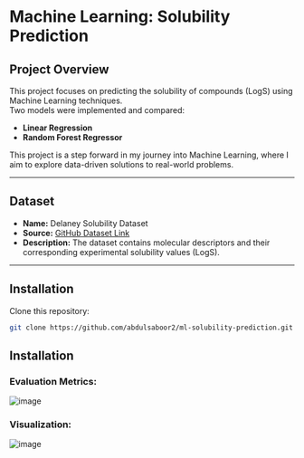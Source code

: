# Machine Learning: Solubility Prediction

## Project Overview
This project focuses on predicting the solubility of compounds (LogS) using Machine Learning techniques.  
Two models were implemented and compared:
- **Linear Regression**
- **Random Forest Regressor**

This project is a step forward in my journey into Machine Learning, where I aim to explore data-driven solutions to real-world problems.

---

## Dataset
- **Name:** Delaney Solubility Dataset
- **Source:** [GitHub Dataset Link](https://raw.githubusercontent.com/abdulsaboor2/ml-solubility-prediction/refs/heads/main/delaney_solubility_with_descriptors.csv)
- **Description:** The dataset contains molecular descriptors and their corresponding experimental solubility values (LogS).

---

## Installation

Clone this repository:
```bash
git clone https://github.com/abdulsaboor2/ml-solubility-prediction.git
```
## Installation

### Evaluation Metrics:
![image](https://github.com/user-attachments/assets/859f57ed-8d12-4f6b-8aff-719ca0ee4d7d)


### Visualization: 
![image](https://github.com/user-attachments/assets/c121fbe2-5bb9-4307-80d6-bcaec8adc845)

